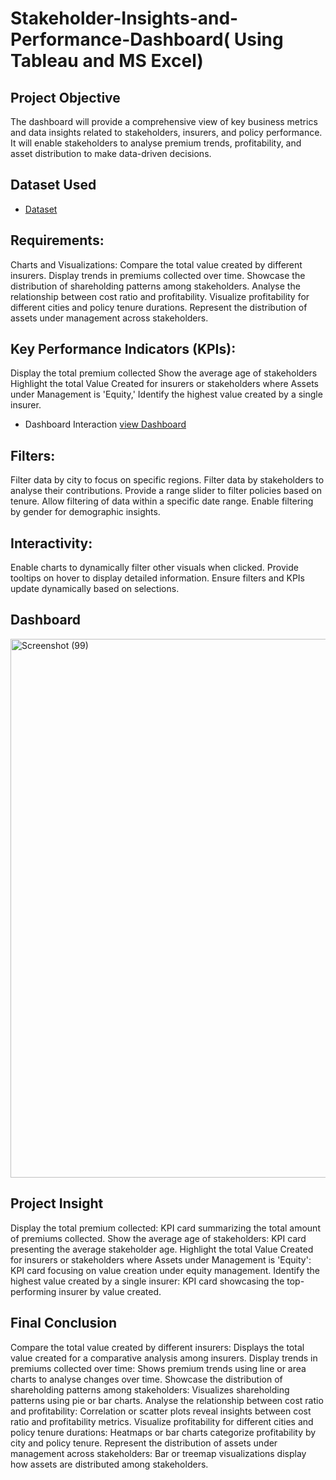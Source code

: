 # Stakeholder-Insights-and-Performance-Dashboard( Using Tableau and MS Excel)
## Project Objective
The dashboard will provide a comprehensive view of key business metrics and data insights related to stakeholders, insurers, and policy performance. It will enable stakeholders to analyse premium trends, profitability, and asset distribution to make data-driven decisions.

## Dataset Used
- <a href="https://github.com/Tanu24Priya/Stakeholder-Insights-and-Performance-Dashboard/blob/main/Finance%20record.xlsx">Dataset</a>

## Requirements:
Charts and Visualizations:
Compare the total value created by different insurers.
Display trends in premiums collected over time.
Showcase the distribution of shareholding patterns among stakeholders.
Analyse the relationship between cost ratio and profitability.
Visualize profitability for different cities and policy tenure durations.
Represent the distribution of assets under management across stakeholders.

## Key Performance Indicators (KPIs):
Display the total premium collected
Show the average age of stakeholders
Highlight the total Value Created for insurers or stakeholders where Assets under Management is 'Equity,' 
Identify the highest value created by a single insurer.

- Dashboard Interaction <a href="https://github.com/Tanu24Priya/Stakeholder-Insights-and-Performance-Dashboard/blob/main/Book2.pdf">view Dashboard</a>

## Filters:
Filter data by city to focus on specific regions.
Filter data by stakeholders to analyse their contributions.
Provide a range slider to filter policies based on tenure.
Allow filtering of data within a specific date range.
Enable filtering by gender for demographic insights.

## Interactivity:
Enable charts to dynamically filter other visuals when clicked.
Provide tooltips on hover to display detailed information.
Ensure filters and KPIs update dynamically based on selections.

## Dashboard
<img width="1646" height="862" alt="Screenshot (99)" src="https://github.com/user-attachments/assets/7ff13f63-5ba6-494b-a80e-0160bf150acd" />

## Project Insight
Display the total premium collected: KPI card summarizing the total amount of premiums collected.
Show the average age of stakeholders: KPI card presenting the average stakeholder age.
Highlight the total Value Created for insurers or stakeholders where Assets under Management is 'Equity': KPI card focusing on value creation under equity management.
Identify the highest value created by a single insurer: KPI card showcasing the top-performing insurer by value created.

## Final Conclusion
Compare the total value created by different insurers: Displays the total value created for a comparative analysis among insurers.
Display trends in premiums collected over time: Shows premium trends using line or area charts to analyse changes over time.
Showcase the distribution of shareholding patterns among stakeholders: Visualizes shareholding patterns using pie or bar charts.
Analyse the relationship between cost ratio and profitability: Correlation or scatter plots reveal insights between cost ratio and profitability metrics.
Visualize profitability for different cities and policy tenure durations: Heatmaps or bar charts categorize profitability by city and policy tenure.
Represent the distribution of assets under management across stakeholders: Bar or treemap visualizations display how assets are distributed among stakeholders.






